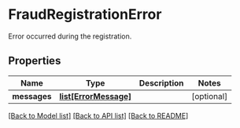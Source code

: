 # FraudRegistrationError

Error occurred during the registration.
## Properties
Name | Type | Description | Notes
------------ | ------------- | ------------- | -------------
**messages** | [**list[ErrorMessage]**](ErrorMessage.md) |  | [optional] 

[[Back to Model list]](../README.md#documentation-for-models) [[Back to API list]](../README.md#documentation-for-api-endpoints) [[Back to README]](../README.md)


